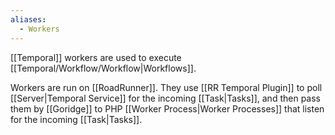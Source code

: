 ```yaml
---
aliases:
  - Workers
---
```

[[Temporal]] workers are used to execute [[Temporal/Workflow/Workflow|Workflows]].

Workers are run on [[RoadRunner]]. They use [[RR Temporal Plugin]] to poll [[Server|Temporal Service]] for the incoming [[Task|Tasks]], and then pass them by [[Goridge]] to PHP [[Worker Process|Worker Processes]] that listen for the incoming [[Task|Tasks]].
